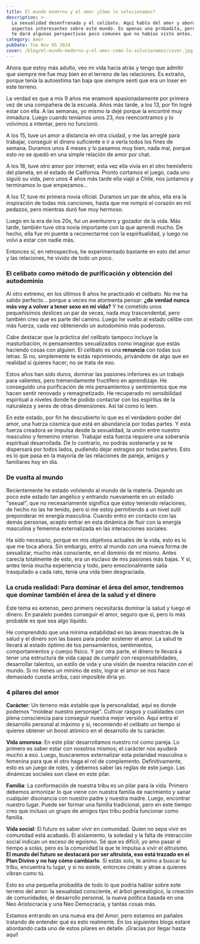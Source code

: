 ```yaml
---
title: El mundo moderno y el amor ¿Cómo lo solucionamos?
description: >-
  La sexualidad desenfrenada y el celibato. Aquí hablo del amor y abordo varios
  aspectos interesantes sobre este mundo. Es apenas una probadita, pero seguro
  te dará algunas perspectivas poco comunes que no habías visto antes.
category: Amor
pubDate: Tue Nov 05 2024
cover: /blog/el-mundo-moderno-y-el-amor-como-lo-solucionamos/cover.jpg
---
```

Ahora que estoy más adulto, veo mi vida hacia atrás y tengo que admitir que siempre me fue muy bien en el terreno de las relaciones. Es extraño, porque tenía la autoestima tan baja que siempre sentí que era un loser en este terreno.

La verdad es que a mis 9 años me enamoré apasionadamente por primera vez de una compañera de la escuela. Años más tarde, a los 13, por fin logré estar con ella. A las semanas, yo mismo la dejé porque la encontré muy inmadura. Luego cuando teníamos unos 23, nos reencontramos y lo volvimos a intentar, pero no funcionó.

A los 15, tuve un amor a distancia en otra ciudad, y me las arreglé para trabajar, conseguir el dinero suficiente e ir a verla todos los fines de semana. Duramos unos 4 meses y lo pasamos muy bien, nada mal, porque esto no se quedó en una simple relación de amor por chat.

A los 16, tuve otro amor por internet; esta vez ella vivía en el otro hemisferio del planeta, en el estado de California. Pronto cortamos el juego, cada uno siguió su vida, pero unos 4 años más tarde ella viajó a Chile, nos juntamos y terminamos lo que empezamos...

A los 17, tuve mi primera novia oficial. Duramos un par de años, ella era la inspiración de todas mis canciones, hasta que me rompió el corazón en mil pedazos, pero mientras duró fue muy hermoso.

Luego en la era de los 20s, fui un aventurero y gozador de la vida. Más tarde, también tuve otra novia importante con la que aprendí mucho. De hecho, ella fue mi puente a reconectarme con la espiritualidad, y luego no volví a estar con nadie más.

Entonces sí, en retrospectiva, he experimentado bastante en esto del amor y las relaciones, he vivido de todo un poco.

### El celibato como método de purificación y obtención del autodominio

Al otro extremo, en los últimos 6 años he practicado el celibato. No me ha salido perfecto… porque a veces me atormenta pensar: **¿de verdad nunca más voy a volver a tener sexo en mi vida?** Y he cometido unos pequeñísimos deslices un par de veces, nada muy trascendental, pero también creo que es parte del camino. Luego he vuelto al estado célibe con más fuerza, cada vez obteniendo un autodominio más poderoso.

Cabe destacar que la práctica del celibato tampoco incluye la masturbación, ni pensamientos sexualizados como imaginar que estás haciendo cosas con alguien. El celibato es una **renuncia** con todas sus letras. Si no, simplemente te estás reprimiendo, privándote de algo que en realidad sí quieres hacer; no se trata de eso.

Estos años han sido duros, dominar las pasiones inferiores es un trabajo para valientes, pero tremendamente fructífero en aprendizaje. He conseguido una purificación de mis pensamientos y sentimientos que me hacen sentir renovado y remagnetizado. He recuperado mi sensibilidad espiritual a niveles donde he podido contactar con los espíritus de la naturaleza y seres de otras dimensiones. Así tal como lo leen.

En este estado, por fin he descubierto lo que es el verdadero poder del amor, una fuerza cósmica que está en abundancia por todas partes. Y esta fuerza creadora se impulsa desde la sexualidad, la unión entre nuestro masculino y femenino interior. Trabajar esta fuerza requiere una soberanía espiritual desarrollada. De lo contrario, no podrás sostenerla y se te dispersará por todos lados, pudiendo dejar estragos por todas partes. Esto es lo que pasa en la mayoría de las relaciones de pareja, amigos y familiares hoy en día.

### De vuelta al mundo

Recientemente he estado volviendo al mundo de la materia. Dejando un poco este estado tan angélico y entrando nuevamente en un estado "sexual", que no necesariamente significa que estoy teniendo relaciones, de hecho no las he tenido, pero sí me estoy permitiendo a un nivel sutil preponderar mi energía masculina. Cuando entro en contacto con las demás personas, acepto entrar en esta dinámica de fluir con la energía masculina y femenina externalizada en las interacciones sociales.

Ha sido necesario, porque en mis objetivos actuales de la vida, esto es lo que me toca ahora. Sin embargo, entro al mundo con una nueva forma de sexualizar, mucho más consciente, en el dominio de mí mismo. Antes carecía totalmente de esto, era un esclavo de mis pasiones más bajas. Y sí, antes tenía mucha experiencia y todo, pero emocionalmente salía trasquilado a cada rato, tenía una vida bien desgraciada.

### La cruda realidad: Para dominar el área del amor, tendremos que dominar también el área de la salud y el dinero

Este tema es extenso, pero primero necesitarás dominar la salud y luego el dinero. En paralelo puedes conseguir el amor, seguro que sí, pero lo más probable es que sea algo líquido.

He comprendido que una mínima estabilidad en las áreas maestras de la salud y el dinero son las bases para poder sostener el amor. La salud te llevará al estado óptimo de tus pensamientos, sentimientos, comportamientos y cuerpo físico. Y por otra parte, el dinero te llevará a tener una estructura de vida capaz de cumplir con responsabilidades, desarrollar talentos, un estilo de vida y una visión de nuestra relación con el mundo. Si no tienes un mínimo de esto, lograr el amor se nos hace demasiado cuesta arriba, casi imposible diría yo.

### 4 pilares del amor

**Carácter**: Un terreno más estable que la personalidad, aquí es donde podemos "moldear nuestro personaje". Cultivar rasgos y cualidades con plena consciencia para conseguir nuestra mejor versión. Aquí entra el desarrollo personal al máximo y sí, recomiendo el celibato un tiempo si quieres obtener un boost atómico en el desarrollo de tu carácter.

**Vida amorosa**: En este pilar desarrollamos nuestro rol como pareja. Lo primero es saber estar con nosotros mismos; el carácter nos ayudará mucho a eso. Luego, buscaremos externalizar esta polaridad masculina o femenina para que el otro haga el rol de complemento. Definitivamente, esto es un juego de roles, y debemos saber las reglas de este juego. Las dinámicas sociales son clave en este pilar.

**Familia**: La conformación de nuestra tribu es un pilar para la vida. Primero debemos armonizar lo que viene con nuestra familia de nacimiento y sanar cualquier disonancia con nuestro padre y nuestra madre. Luego, encontrar nuestro lugar. Puede ser formar una familia tradicional, pero en este tiempo creo que incluso un grupo de amigos tipo tribu podría funcionar como familia.

**Vida social**: El futuro es saber vivir en comunidad. Quien no sepa vivir en comunidad está acabado. El aislamiento, la soledad y la falta de interacción social indican un exceso de egoísmo. Sé que es difícil, yo amo pasar el tiempo a solas, pero es la comunidad la que te impulsa a vivir el altruismo. **El mundo del futuro se destacará por ser altruista, eso está trazado en el Plan Divino y no hay cómo cambiarlo**. Si estás solo, te animo a buscar tu tribu, encuentra tu lugar, y si no existe, entonces créalo y atrae a quienes vibran como tú.

Esto es una pequeña probadita de todo lo que podría hablar sobre este terreno del amor: la sexualidad consciente, el árbol genealógico, la creación de comunidades, el desarrollo personal, la nueva política basada en una Neo Aristocracia y una Neo Democracia, y tantas cosas más.

Estamos entrando en una nueva era del Amor, pero estamos en pañales tratando de entender qué es esto realmente. En los siguientes blogs estaré abordando cada uno de estos pilares en detalle. ¡Gracias por llegar hasta aquí!
